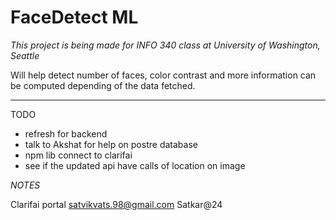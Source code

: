 # FaceDetect ML
 *This project is being made for INFO 340 class at University of Washington, Seattle*
 
 Will help detect number of faces, color contrast and more information can be computed depending of the data fetched. 
 *****
 TODO 
- refresh for backend
- talk to Akshat for help on postre database 
- npm lib connect to clarifai
- see if the updated api have calls of location on image 

 *NOTES* 
 
Clarifai portal
satvikvats.98@gmail.com
Satkar@24
